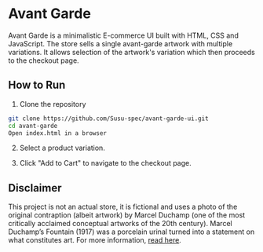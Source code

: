# Avant Garde 

Avant Garde is a minimalistic E-commerce UI built with HTML, CSS and JavaScript. The store sells a single avant-garde artwork with multiple variations. It allows selection of the artwork's variation which then proceeds to the checkout page. 


## How to Run
1. Clone the repository

```bash
git clone https://github.com/Susu-spec/avant-garde-ui.git  
cd avant-garde 
Open index.html in a browser
```

2. Select a product variation.

3. Click "Add to Cart" to navigate to the checkout page.


## Disclaimer
This project is not an actual store, it is fictional and uses a photo of the original contraption (albeit artwork) by Marcel Duchamp (one of the most critically acclaimed conceptual artworks of the 20th century). Marcel Duchamp’s Fountain (1917) was a porcelain urinal turned into a statement on what constitutes art. For more information, [read here](https://en.wikipedia.org/wiki/Fountain_(Duchamp)).

